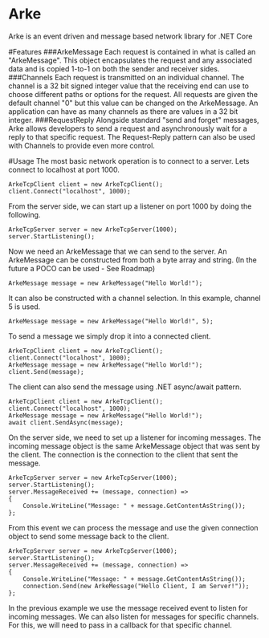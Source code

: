 # Arke
Arke is an event driven and message based network library for .NET Core

#Features
###ArkeMessage
Each request is contained in what is called an "ArkeMessage". This object encapsulates the request and any associated data and is copied 1-to-1 on both the sender and receiver sides.
###Channels
Each request is transmitted on an individual channel. The channel is a 32 bit signed integer value that the receiving end can use to choose different paths or options for the request. All requests are given the default channel "0" but this value can be changed on the ArkeMessage. An application can have as many channels as there are values in a 32 bit integer.
###RequestReply
Alongside standard "send and forget" messages, Arke allows developers to send a request and asynchronously wait for a reply to that specific request. The Request-Reply pattern can also be used with Channels to provide even more control.

#Usage
The most basic network operation is to connect to a server. Lets connect to localhost at port 1000.

    ArkeTcpClient client = new ArkeTcpClient();
    client.Connect("localhost", 1000);
    
From the server side, we can start up a listener on port 1000 by doing the following.

    ArkeTcpServer server = new ArkeTcpServer(1000);
    server.StartListening();
  
Now we need an ArkeMessage that we can send to the server. An ArkeMessage can be constructed from both a byte array and string. (In the future a POCO can be used - See Roadmap)

    ArkeMessage message = new ArkeMessage("Hello World!");
    
It can also be constructed with a channel selection. In this example, channel 5 is used.

    ArkeMessage message = new ArkeMessage("Hello World!", 5);
    
To send a message we simply drop it into a connected client.

    ArkeTcpClient client = new ArkeTcpClient();
    client.Connect("localhost", 1000);
    ArkeMessage message = new ArkeMessage("Hello World!");
    client.Send(message);
    
The client can also send the message using .NET async/await pattern.

    ArkeTcpClient client = new ArkeTcpClient();
    client.Connect("localhost", 1000);
    ArkeMessage message = new ArkeMessage("Hello World!");
    await client.SendAsync(message);
    
On the server side, we need to set up a listener for incoming messages. The incoming message object is the same ArkeMessage object that was sent by the client. The connection is the connection to the client that sent the message.
    
    ArkeTcpServer server = new ArkeTcpServer(1000);
    server.StartListening();
    server.MessageReceived += (message, connection) =>
    {
        Console.WriteLine("Message: " + message.GetContentAsString());
    };

From this event we can process the message and use the given connection object to send some message back to the client.

    ArkeTcpServer server = new ArkeTcpServer(1000);
    server.StartListening();
    server.MessageReceived += (message, connection) =>
    {
        Console.WriteLine("Message: " + message.GetContentAsString());
        connection.Send(new ArkeMessage("Hello Client, I am Server!"));
    };
    
In the previous example we use the message received event to listen for incoming messages. We can also listen for messages for specific channels. For this, we will need to pass in a callback for that specific channel.


    

    

  

